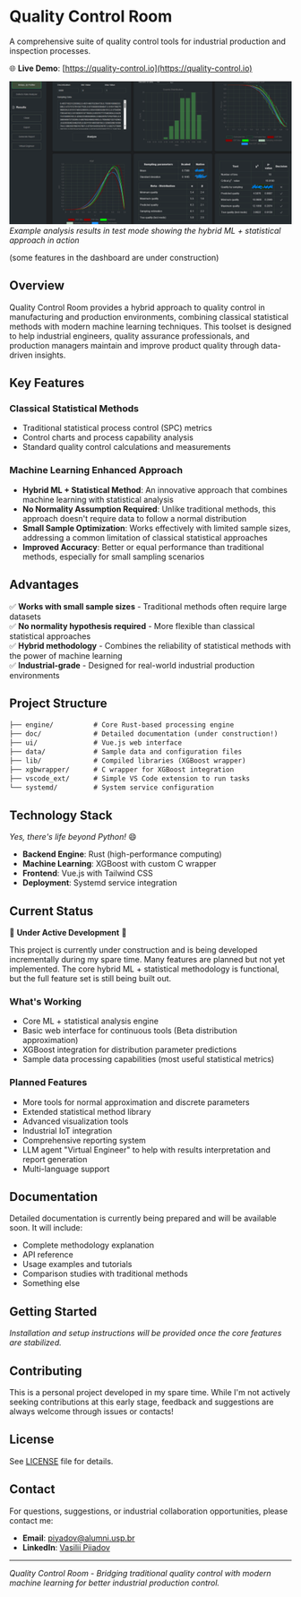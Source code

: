 # Quality Control Room

A comprehensive suite of quality control tools for industrial production and inspection processes.

🌐 **Live Demo**: [https://quality-control.io](https://quality-control.io)

![Quality Control Room Interface](doc/images/quality-screen.png)
*Example analysis results in test mode showing the hybrid ML + statistical approach in action*

(some features in the dashboard are under construction)

## Overview

Quality Control Room provides a hybrid approach to quality control in manufacturing and production environments, combining classical statistical methods with modern machine learning techniques. This toolset is designed to help industrial engineers, quality assurance professionals, and production managers maintain and improve product quality through data-driven insights.

## Key Features

### Classical Statistical Methods
- Traditional statistical process control (SPC) metrics
- Control charts and process capability analysis
- Standard quality control calculations and measurements

### Machine Learning Enhanced Approach
- **Hybrid ML + Statistical Method**: An innovative approach that combines machine learning with statistical analysis
- **No Normality Assumption Required**: Unlike traditional methods, this approach doesn't require data to follow a normal distribution
- **Small Sample Optimization**: Works effectively with limited sample sizes, addressing a common limitation of classical statistical approaches
- **Improved Accuracy**: Better or equal performance than traditional methods, especially for small sampling scenarios

## Advantages

✅ **Works with small sample sizes** - Traditional methods often require large datasets  
✅ **No normality hypothesis required** - More flexible than classical statistical approaches  
✅ **Hybrid methodology** - Combines the reliability of statistical methods with the power of machine learning  
✅ **Industrial-grade** - Designed for real-world industrial production environments  

## Project Structure

```
├── engine/          # Core Rust-based processing engine
├── doc/             # Detailed documentation (under construction!)
├── ui/              # Vue.js web interface
├── data/            # Sample data and configuration files
├── lib/             # Compiled libraries (XGBoost wrapper)
├── xgbwrapper/      # C wrapper for XGBoost integration
├── vscode_ext/      # Simple VS Code extension to run tasks
└── systemd/         # System service configuration
```

## Technology Stack

*Yes, there's life beyond Python!* 😄

- **Backend Engine**: Rust (high-performance computing)
- **Machine Learning**: XGBoost with custom C wrapper
- **Frontend**: Vue.js with Tailwind CSS
- **Deployment**: Systemd service integration

## Current Status

🚧 **Under Active Development** 🚧

This project is currently under construction and is being developed incrementally during my spare time. Many features are planned but not yet implemented. The core hybrid ML + statistical methodology is functional, but the full feature set is still being built out.

### What's Working
- Core ML + statistical analysis engine
- Basic web interface for continuous tools (Beta distribution approximation)
- XGBoost integration for distribution parameter predictions
- Sample data processing capabilities (most useful statistical metrics)

### Planned Features
- More tools for normal approximation and discrete parameters
- Extended statistical method library
- Advanced visualization tools
- Industrial IoT integration
- Comprehensive reporting system
- LLM agent "Virtual Engineer" to help with results interpretation and report generation
- Multi-language support

## Documentation

Detailed documentation is currently being prepared and will be available soon. It will include:

- Complete methodology explanation
- API reference
- Usage examples and tutorials
- Comparison studies with traditional methods
- Something else

## Getting Started

*Installation and setup instructions will be provided once the core features are stabilized.*

## Contributing

This is a personal project developed in my spare time. While I'm not actively seeking contributions at this early stage, feedback and suggestions are always welcome through issues or contacts!

## License

See [LICENSE](LICENSE) file for details.

## Contact

For questions, suggestions, or industrial collaboration opportunities, please contact me:

- **Email**: piyadov@alumni.usp.br
- **LinkedIn**: [Vasilii Piiadov](https://www.linkedin.com/in/vasilii-piiadov/)

---

*Quality Control Room - Bridging traditional quality control with modern machine learning for better industrial production control.*
